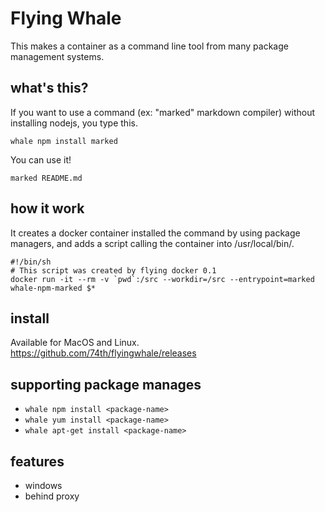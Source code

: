 # Flying Whale

This makes a container as a command line tool from many package management systems.

## what's this?

If you want to use a command (ex: "marked" markdown compiler) without installing nodejs, you type this.

```
whale npm install marked
```

You can use it!

```
marked README.md
```

## how it work

It creates a docker container installed the command by using package managers, and adds a script calling the container into /usr/local/bin/.

```
#!/bin/sh
# This script was created by flying docker 0.1
docker run -it --rm -v `pwd`:/src --workdir=/src --entrypoint=marked whale-npm-marked $*
```

## install

Available for MacOS and Linux. https://github.com/74th/flyingwhale/releases

## supporting package manages

* ```whale npm install <package-name>```
* ```whale yum install <package-name>```
* ```whale apt-get install <package-name>```

## features

* windows
* behind proxy
